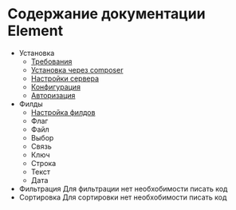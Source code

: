 # Содержание документации Element

- Установка
  - [Требования](/documentation/installation.md#требования)
  - [Установка через composer](/documentation/installation.md#установка-через-composer)
  - [Настройки сервера](/documentation/installation.md#настройки-сервера)
  - [Конфигурация](/documentation/installation.md#конфигурация)
  - [Авторизация](/documentation/installation.md#авторизация)
- Филды
  - [Настройка филдов](/documentation/fields.md)
  - Флаг
  - Файл
  - Выбор
  - Связь
  - Ключ
  - Строка
  - Текст
  - Дата
- Фильтрация
  Для фильтрации нет необхобимости писать код
- Сортировка
  Для сортировки нет необхобимости писать код